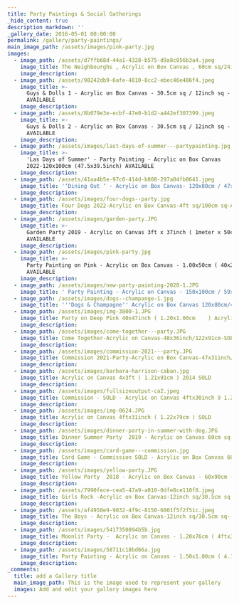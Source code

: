 ```yaml
---
title: Party Paintings & Social Gatherings
_hide_content: true
description_markdown: ''
_gallery_date: 2016-05-01 00:00:00
permalink: /gallery/party-paintings/
main_image_path: /assets/images/pink-party.jpg
images:
  - image_path: /assets/d7ffb68d-44a1-4328-b575-d9a8c056b3a4.jpeg
    image_title: The Neighbourghs , Acrylic on Box Canvas , 60cm sq/24inch sq
    image_description:
  - image_path: /assets/98242db9-6afe-4810-8cc2-ebec46e486f4.jpeg
    image_title: >-
      Guys & Dolls 1 - Acrylic on Box Canvas - 30.5cm sq / 12inch sq -
      AVAILABLE 
    image_description:
  - image_path: /assets/8b079e3e-ecbf-47e0-b1d2-a442ef307399.jpeg
    image_title: >-
      Guys & Dolls 2 - Acrylic on Box Canvas - 30.5cm sq / 12inch sq -
      AVAILABLE 
    image_description:
  - image_path: /assets/images/last-days-of-summer---partypainting.jpg
    image_title: >-
      'Las Days of Summer' - Party Painting - Acrylic on Box Canvas
      2022-120x100cm (47.5x39.5inch) AVAILABLE
    image_description:
  - image_path: /assets/41aa4b5e-97c0-414d-b808-297a04fb8641.jpeg
    image_title: '‘Dining Out ‘ - Acrylic on Box Canvas- 120x80cm / 47x31inch AVAILABLE '
    image_description:
  - image_path: /assets/images/four-dogs--party.jpg
    image_title: Four Dogs 2022-Acrylic on Box Canvas-4ft sq/100cm sq-AVAILABLE
    image_description:
  - image_path: /assets/images/garden-party.JPG
    image_title: >-
      Garden Party 2019 - Acrylic on Canvas 3ft x 37inch ( 1meter x 50cm )
      AVAILABLE
    image_description:
  - image_path: /assets/images/pink-party.jpg
    image_title: >-
      Party Painting on Pink - Acrylic on Box Canvas - 1.00x50cm ( 40x20inch ) -
      AVAILABLE
    image_description:
  - image_path: /assets/images/new-party-painting-2020-1.JPG
    image_title: ' Party Painting - Acrylic on Canvas - 150x100cm / 59x39.5inch - SOLD'
  - image_path: /assets/images/dogs--champange-1.jpg
    image_title: '''Dogs & Champagne'' Acrylic on Box Canvas 120x80cm/47.2x31.4inch SOLD'
  - image_path: /assets/images/img-3800-1.JPG
    image_title: Party on Deep Pink 40x47inch ( 1.20x1.00cm    ) Acrylic on Box Canvas SOLD
    image_description:
  - image_path: /assets/images/come-together---party.JPG
    image_title: Come Together-Acrylic on Canvas-48x36inch/122x91cm-SOLD
    image_description:
  - image_path: /assets/images/commission-2021---party.JPG
    image_title: Commission 2021-Party-Acrylic on Box Canvas-47x31inch/120x80cm-SOLD
    image_description:
  - image_path: /assets/images/barbara-harrison-caban.jpg
    image_title: Acrylic on Canvas 4x3ft ( 1.21x91cm ) 2014 SOLD
    image_description:
  - image_path: /assets/images/fullsizeoutput-ca2.jpeg
    image_title: Commission - SOLD - Acrylic on Canvas 4ftx30inch 9 1.20x76cm )
    image_description:
  - image_path: /assets/images/img-0624.JPG
    image_title: Acrylic on Canvas 4ftx31inch ( 1.22x79cm ) SOLD
    image_description:
  - image_path: /assets/images/dinner-party-in-summer-with-dog.JPG
    image_title: Dinner Summer Party  2019 - Acrylic on Canvas 60cm sq (24inch sq ) SOLD
    image_description:
  - image_path: /assets/images/card-game---commission.jpg
    image_title: Card Game - Commission SOLD - Acrylic on Box Canvas 60cm sq ( 24inch sq )
    image_description:
  - image_path: /assets/images/yellow-party.JPG
    image_title: Yellow Party  2018 - Acrylic on Box Canvas - 60x90cm ( 24x36inch ) SOLD
    image_description:
  - image_path: /assets/7990fece-cea5-47a9-a010-0dfe8ce110f8.jpeg
    image_title: Girls Rock -Acrylic on Box Canvas-12inch sq/30.5cm sq -SOLD
    image_description:
  - image_path: /assets/af4950e9-9032-4f9c-8150-6001f5f2f51c.jpeg
    image_title: The Boys - Acrylic on Box Canvas-12inch sq/30.5cm sq- SOLD
    image_description:
  - image_path: /assets/images/5417350894b5b.jpg
    image_title: Moonlit Party -  Acrylic on Canvas - 1.20x76cm ( 4ftx30inch ) - SOLD
    image_description:
  - image_path: /assets/images/58711c18bd66a.jpg
    image_title: Party Painting - Acrylic on Canvas - 1.50x1.00cm ( 4.11x3.4ft ) - SOLD
    image_description:
_comments:
  title: add a Gallery title
  main_image_path: This is the image used to represent your gallery
  images: Add and edit your gallery images here
---
```


